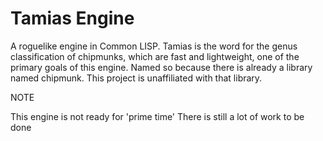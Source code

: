 # Tamias Engine

A roguelike engine in Common LISP.
Tamias is the word for the genus classification of chipmunks, which are fast and lightweight, one of the primary goals of this engine.
Named so because there is already a library named chipmunk. This project is unaffiliated with that library.


NOTE


This engine is not ready for 'prime time'
There is still a lot of work to be done